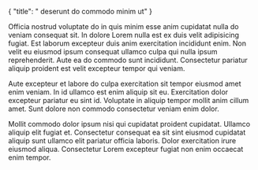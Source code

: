 {
  "title": " deserunt do commodo minim ut"
}

Officia nostrud voluptate do in quis minim esse anim cupidatat nulla do veniam consequat sit. In dolore Lorem nulla est ex duis velit adipisicing fugiat. Est laborum excepteur duis anim exercitation incididunt enim. Non velit eu eiusmod ipsum consequat ullamco culpa qui nulla ipsum reprehenderit. Aute ea do commodo sunt incididunt. Consectetur pariatur aliquip proident est velit excepteur tempor qui veniam.

Aute excepteur et labore do culpa exercitation sit tempor eiusmod amet enim veniam. In id ullamco est enim aliquip sit eu. Exercitation dolor excepteur pariatur eu sint id. Voluptate in aliquip tempor mollit anim cillum amet. Sunt dolore non commodo consectetur veniam enim dolor.

Mollit commodo dolor ipsum nisi qui cupidatat proident cupidatat. Ullamco aliquip elit fugiat et. Consectetur consequat ea sit sint eiusmod cupidatat aliquip sunt ullamco elit pariatur officia laboris. Dolor exercitation irure eiusmod aliqua. Consectetur Lorem excepteur fugiat non enim occaecat enim tempor.